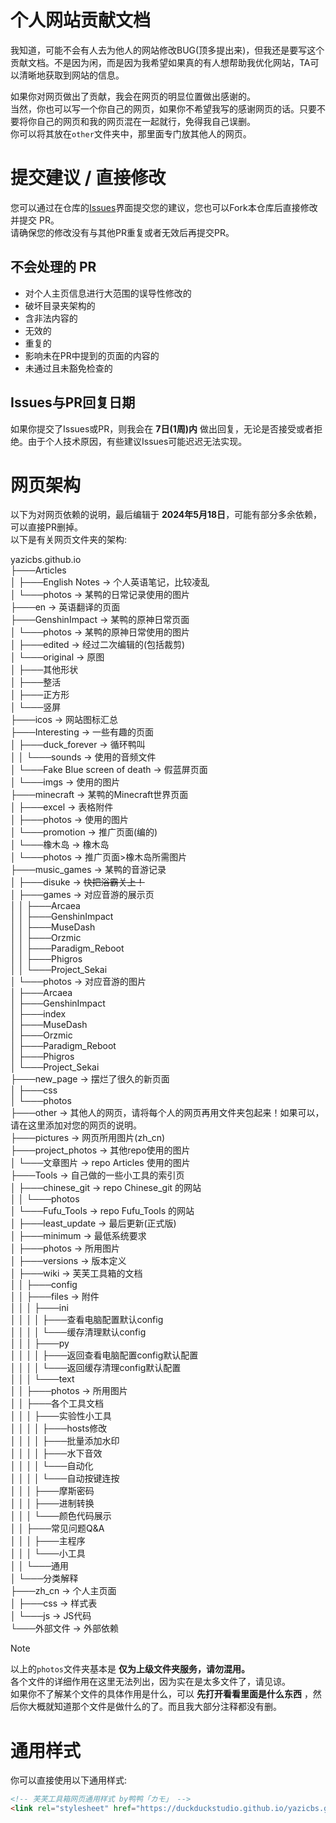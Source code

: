# 个人网站贡献文档
我知道，可能不会有人去为他人的网站修改BUG(顶多提出来)，但我还是要写这个贡献文档。不是因为闲，而是因为我希望如果真的有人想帮助我优化网站，TA可以清晰地获取到网站的信息。  

如果你对网页做出了贡献，我会在网页的明显位置做出感谢的。  
当然，你也可以写一个你自己的网页，如果你不希望我写的感谢网页的话。只要不要将你自己的网页和我的网页混在一起就行，免得我自己误删。  
你可以将其放在`other`文件夹中，那里面专门放其他人的网页。  

# 提交建议 / 直接修改
您可以通过在仓库的[Issues](https://github.com/DuckDuckStudio/yazicbs.github.io/issues)界面提交您的建议，您也可以Fork本仓库后直接修改并提交 PR。  
请确保您的修改没有与其他PR重复或者无效后再提交PR。  

## 不会处理的 PR
- 对个人主页信息进行大范围的误导性修改的
- 破坏目录夹架构的
- 含非法内容的
- 无效的
- 重复的
- 影响未在PR中提到的页面的内容的
- 未通过且未豁免检查的

## Issues与PR回复日期
如果你提交了Issues或PR，则我会在 **7日(1周)内** 做出回复，无论是否接受或者拒绝。由于个人技术原因，有些建议Issues可能迟迟无法实现。  

# 网页架构
以下为对网页依赖的说明，最后编辑于 **2024年5月18日**，可能有部分多余依赖，可以直接PR删掉。  
以下是有关网页文件夹的架构:  

yazicbs.github.io  
├───Articles  
│   ├───English Notes → 个人英语笔记，比较凌乱  
│   └───photos → 某鸭的日常记录使用的图片  
├───en → 英语翻译的页面  
├───GenshinImpact → 某鸭的原神日常页面  
│   └───photos → 某鸭的原神日常使用的图片  
│       ├───edited → 经过二次编辑的(包括裁剪)  
│       └───original → 原图  
│           ├───其他形状  
│           ├───整活  
│           ├───正方形  
│           └───竖屏  
├───icos → 网站图标汇总  
├───Interesting → 一些有趣的页面  
│   ├───duck_forever → 循环鸭叫  
│   │   └───sounds → 使用的音频文件  
│   └───Fake Blue screen of death → 假蓝屏页面  
│       └───imgs → 使用的图片  
├───minecraft → 某鸭的Minecraft世界页面  
│   ├───excel → 表格附件  
│   ├───photos → 使用的图片  
│   └───promotion → 推广页面(编的)  
│       └───橡木岛 → 橡木岛  
│           └───photos → 推广页面>橡木岛所需图片  
├───music_games → 某鸭的音游记录  
│   ├───disuke → ~~快把浴霸关上！~~  
│   ├───games → 对应音游的展示页  
│   │   ├───Arcaea  
│   │   ├───GenshinImpact  
│   │   ├───MuseDash  
│   │   ├───Orzmic  
│   │   ├───Paradigm_Reboot  
│   │   ├───Phigros  
│   │   └───Project_Sekai  
│   └───photos → 对应音游的图片  
│       ├───Arcaea  
│       ├───GenshinImpact  
│       ├───index  
│       ├───MuseDash  
│       ├───Orzmic  
│       ├───Paradigm_Reboot  
│       ├───Phigros  
│       └───Project_Sekai  
├───new_page → 摆烂了很久的新页面  
│   ├───css  
│   └───photos  
├───other → 其他人的网页，请将每个人的网页再用文件夹包起来！如果可以，请在这里添加对您的网页的说明。  
├───pictures → 网页所用图片(zh_cn)  
├───project_photos → 其他repo使用的图片  
│   └───文章图片 → repo Articles 使用的图片  
├───Tools → 自己做的一些小工具的索引页  
│   ├───chinese_git → repo Chinese_git 的网站  
│   │   └───photos  
│   └───Fufu_Tools → repo Fufu_Tools 的网站  
│       ├───least_update → 最后更新(正式版)  
│       ├───minimum → 最低系统要求  
│       ├───photos → 所用图片  
│       ├───versions → 版本定义  
│       ├───wiki → 芙芙工具箱的文档  
│       │   ├───config  
│       │   ├───files → 附件  
│       │   │   ├───ini  
│       │   │   │   ├───查看电脑配置默认config  
│       │   │   │   └───缓存清理默认config  
│       │   │   ├───py  
│       │   │   │   ├───返回查看电脑配置config默认配置  
│       │   │   │   └───返回缓存清理config默认配置  
│       │   │   └───text  
│       │   ├───photos → 所用图片  
│       │   ├───各个工具文档  
│       │   │   ├───实验性小工具  
│       │   │   │   ├───hosts修改  
│       │   │   │   ├───批量添加水印  
│       │   │   │   ├───水下音效  
│       │   │   │   └───自动化  
│       │   │   │       └───自动按键连按  
│       │   │   ├───摩斯密码  
│       │   │   ├───进制转换  
│       │   │   └───颜色代码展示  
│       │   ├───常见问题Q&A  
│       │   │   ├───主程序  
│       │   │   └───小工具  
│       │   └───通用  
│       └───分类解释  
├───zh_cn → 个人主页面  
│   ├───css → 样式表  
│   └───js → JS代码  
└───外部文件 → 外部依赖  

> [!NOTE]
> 以上的`photos`文件夹基本是 **仅为上级文件夹服务，请勿混用。**  
> 各个文件的详细作用在这里无法列出，因为实在是太多文件了，请见谅。  
> 如果你不了解某个文件的具体作用是什么，可以 **先打开看看里面是什么东西** ，然后你大概就知道那个文件是做什么的了。而且我大部分注释都没有删。  

# 通用样式
你可以直接使用以下通用样式:  
```html
<!-- 芙芙工具箱网页通用样式 by鸭鸭「カモ」 -->
<link rel="stylesheet" href="https://duckduckstudio.github.io/yazicbs.github.io/Tools/Fufu_Tools/css/universal.css">
```
